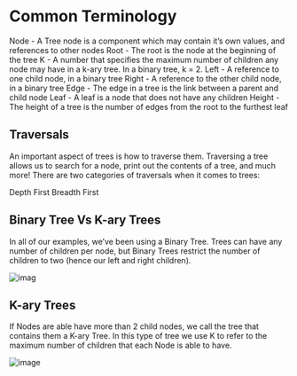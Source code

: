 
# Common Terminology


Node - A Tree node is a component which may contain it’s own values, and references to other nodes
Root - The root is the node at the beginning of the tree
K - A number that specifies the maximum number of children any node may have in a k-ary tree. In a binary tree, k = 2.
Left - A reference to one child node, in a binary tree
Right - A reference to the other child node, in a binary tree
Edge - The edge in a tree is the link between a parent and child node
Leaf - A leaf is a node that does not have any children
Height - The height of a tree is the number of edges from the root to the furthest leaf
 

## Traversals
An important aspect of trees is how to traverse them. Traversing a tree allows us to search for a node, print out the contents of a tree, and much more! There are two categories of traversals when it comes to trees:

Depth First
Breadth First
 

## Binary Tree Vs K-ary Trees
In all of our examples, we’ve been using a Binary Tree. Trees can have any number of children per node, but Binary Trees restrict the number of children to two (hence our left and right children).

 ![imag](https://media.geeksforgeeks.org/wp-content/cdn-uploads/serialize-and-deserialize.png)

 

## K-ary Trees
If Nodes are able have more than 2 child nodes, we call the tree that contains them a K-ary Tree. In this type of tree we use K to refer to the maximum number of children that each Node is able to have.




![image](https://encrypted-tbn0.gstatic.com/images?q=tbn:ANd9GcTVEHx3SdrO6jjSSKTE7awN4DmoCtweHEU0kg&usqp=CAU.jpg)